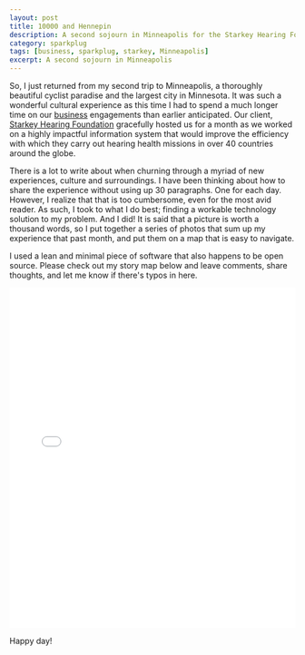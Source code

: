 ```yaml
---
layout: post
title: 10000 and Hennepin
description: A second sojourn in Minneapolis for the Starkey Hearing Foundation gala festivities.
category: sparkplug
tags: [business, sparkplug, starkey, Minneapolis]
excerpt: A second sojourn in Minneapolis
---
```


So, I just returned from my second trip to Minneapolis, a thoroughly beautiful
cyclist paradise and the largest city in Minnesota. It was such a wonderful
cultural experience as this time I had to spend a much longer time on our [business](http://sparkpl.ug)
engagements than earlier anticipated. Our client, [Starkey Hearing Foundation](http://starkeyhearingfoundation.org/)
gracefully hosted us for a month as we worked on a highly impactful information system that would improve
the efficiency with which they carry out hearing health missions in over 40 countries around the globe.

There is a lot to write about when churning through a myriad of new experiences, culture and surroundings. I have been thinking about how to share the experience
without using up 30 paragraphs. One for each day. However, I realize that that is too cumbersome, even for the most avid reader. As such, I took to what I do best; finding
a workable technology solution to my problem. And I did! It is said that a picture is worth a thousand words, so I put together a series of photos that
sum up my experience that past month, and put them on a map that is easy to navigate.

I used a lean and minimal piece of software that also happens to be open source. Please check out my story map below and leave comments, share thoughts, and let me know if there's typos in here.

<iframe src="//s3.amazonaws.com/cdn.knightlab.com/libs/storymapjs/latest/embed/index.html?url=https://www.googledrive.com/host/0B3W4XN1sykVoWG45TDJUeUNSX0k/published.json" frameborder="0" width="100%" height="600"></iframe>

Happy day!

